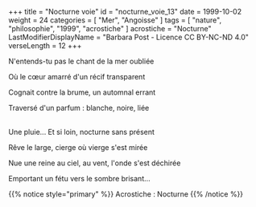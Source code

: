 +++
title = "Nocturne voie"
id = "nocturne_voie_13"
date = 1999-10-02
weight = 24
categories = [ "Mer", "Angoisse" ]
tags = [ "nature", "philosophie", "1999", "acrostiche" ]
acrostiche = "Nocturne"
LastModifierDisplayName = "Barbara Post - Licence CC BY-NC-ND 4.0"
verseLength = 12
+++

N'entends-tu pas le chant de la mer oubliée

Où le cœur amarré d'un récif transparent

Cognait contre la brume, un automnal errant

Traversé d'un parfum : blanche, noire, liée

 \
Une pluie... Et si loin, nocturne sans présent

Rêve le large, cierge où vierge s'est mirée

Nue une reine au ciel, au vent, l'onde s'est déchirée

Emportant un fétu vers le sombre brisant...

{{% notice style="primary" %}}
Acrostiche : Nocturne
{{% /notice %}}
